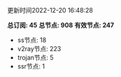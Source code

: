 更新时间2022-12-20 16:48:28

**总订阅: 45**
**总节点: 908**
**有效节点: 247**
- ss节点: 18
- v2ray节点: 223
- trojan节点: 5
- ssr节点: 1

